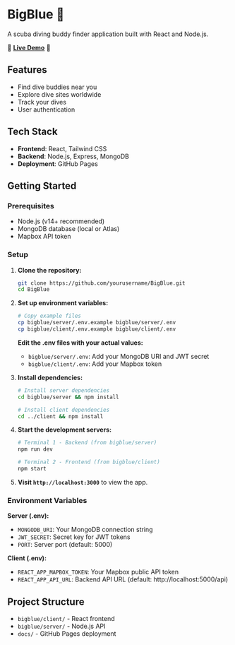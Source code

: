 # BigBlue 🤿

A scuba diving buddy finder application built with React and Node.js.

🌊 **[Live Demo](https://seapybara.github.io/BigBlue/)** 🌊

## Features

- Find dive buddies near you
- Explore dive sites worldwide
- Track your dives
- User authentication

## Tech Stack

- **Frontend**: React, Tailwind CSS
- **Backend**: Node.js, Express, MongoDB
- **Deployment**: GitHub Pages

## Getting Started

### Prerequisites
- Node.js (v14+ recommended)
- MongoDB database (local or Atlas)
- Mapbox API token

### Setup

1. **Clone the repository:**
   ```bash
   git clone https://github.com/yourusername/BigBlue.git
   cd BigBlue
   ```

2. **Set up environment variables:**
   ```bash
   # Copy example files
   cp bigblue/server/.env.example bigblue/server/.env
   cp bigblue/client/.env.example bigblue/client/.env
   ```
   
   **Edit the .env files with your actual values:**
   - `bigblue/server/.env`: Add your MongoDB URI and JWT secret
   - `bigblue/client/.env`: Add your Mapbox token

3. **Install dependencies:**
   ```bash
   # Install server dependencies
   cd bigblue/server && npm install
   
   # Install client dependencies
   cd ../client && npm install
   ```

4. **Start the development servers:**
   ```bash
   # Terminal 1 - Backend (from bigblue/server)
   npm run dev
   
   # Terminal 2 - Frontend (from bigblue/client)  
   npm start
   ```

5. **Visit `http://localhost:3000`** to view the app.

### Environment Variables

**Server (.env):**
- `MONGODB_URI`: Your MongoDB connection string
- `JWT_SECRET`: Secret key for JWT tokens
- `PORT`: Server port (default: 5000)

**Client (.env):**
- `REACT_APP_MAPBOX_TOKEN`: Your Mapbox public API token
- `REACT_APP_API_URL`: Backend API URL (default: http://localhost:5000/api)

## Project Structure

- `bigblue/client/` - React frontend
- `bigblue/server/` - Node.js API
- `docs/` - GitHub Pages deployment